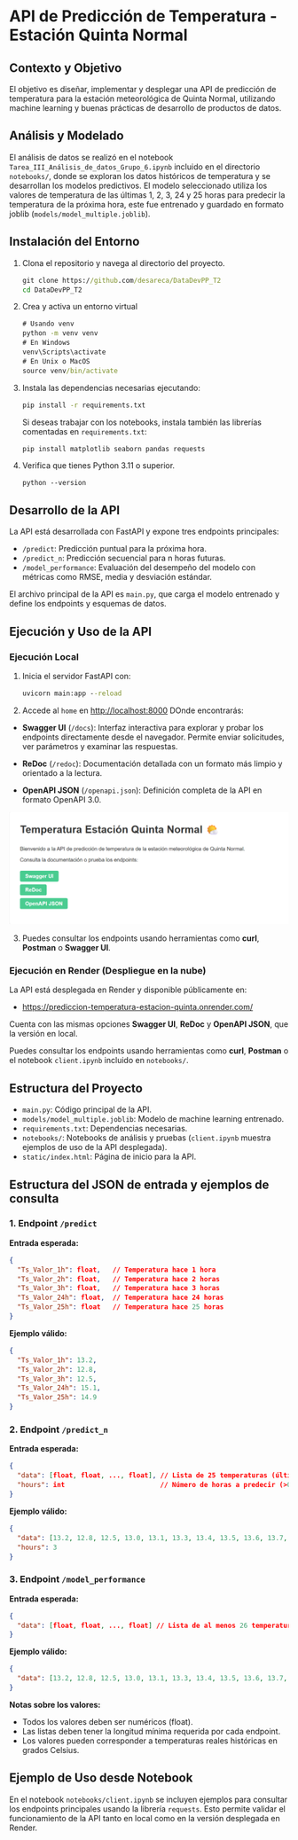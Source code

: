 # API de Predicción de Temperatura - Estación Quinta Normal

## Contexto y Objetivo

El objetivo es diseñar, implementar y desplegar una API de predicción de temperatura para la estación meteorológica de Quinta Normal, utilizando machine learning y buenas prácticas de desarrollo de productos de datos.

## Análisis y Modelado

El análisis de datos se realizó en el notebook `Tarea_III_Análisis_de_datos_Grupo_6.ipynb` incluido en el directorio `notebooks/`, donde se exploran los datos históricos de temperatura y se desarrollan los modelos predictivos. El modelo seleccionado utiliza los valores de temperatura de las últimas 1, 2, 3, 24 y 25 horas para predecir la temperatura de la próxima hora, este fue entrenado y guardado en formato joblib (`models/model_multiple.joblib`).

## Instalación del Entorno

1. Clona el repositorio y navega al directorio del proyecto.
   ```cmd
   git clone https://github.com/desareca/DataDevPP_T2
   cd DataDevPP_T2
   ```

2. Crea y activa un entorno virtual
   ```cmd
   # Usando venv
   python -m venv venv
   # En Windows
   venv\Scripts\activate
   # En Unix o MacOS
   source venv/bin/activate
   ```

3. Instala las dependencias necesarias ejecutando:
   ```cmd
   pip install -r requirements.txt
   ```
   Si deseas trabajar con los notebooks, instala también las librerías comentadas en `requirements.txt`:
   ```cmd
   pip install matplotlib seaborn pandas requests
   ```
3. Verifica que tienes Python 3.11 o superior.
   ```
   python --version
   ```

## Desarrollo de la API

La API está desarrollada con FastAPI y expone tres endpoints principales:
- `/predict`: Predicción puntual para la próxima hora.
- `/predict_n`: Predicción secuencial para n horas futuras.
- `/model_performance`: Evaluación del desempeño del modelo con métricas como RMSE, media y desviación estándar.

El archivo principal de la API es `main.py`, que carga el modelo entrenado y define los endpoints y esquemas de datos.

## Ejecución y Uso de la API

### Ejecución Local

1. Inicia el servidor FastAPI con:
   ```cmd
   uvicorn main:app --reload
   ```
2. Accede al `home` en [http://localhost:8000](http://localhost:8000) DOnde encontrarás:

- **Swagger UI** (`/docs`): Interfaz interactiva para explorar y probar los endpoints directamente desde el navegador. Permite enviar solicitudes, ver parámetros y examinar las respuestas.

- **ReDoc** (`/redoc`): Documentación detallada con un formato más limpio y orientado a la lectura. 

- **OpenAPI JSON** (`/openapi.json`): Definición completa de la API en formato OpenAPI 3.0.

![Home API](static/Home_API.png)

3. Puedes consultar los endpoints usando herramientas como **curl**, **Postman** o **Swagger UI**.

### Ejecución en Render (Despliegue en la nube)

La API está desplegada en Render y disponible públicamente en:
- https://prediccion-temperatura-estacion-quinta.onrender.com/

Cuenta con las mismas opciones **Swagger UI**, **ReDoc** y **OpenAPI JSON**,  que la versión en local.

Puedes consultar los endpoints usando herramientas como **curl**, **Postman** o el notebook `client.ipynb` incluido en `notebooks/`.

## Estructura del Proyecto

- `main.py`: Código principal de la API.
- `models/model_multiple.joblib`: Modelo de machine learning entrenado.
- `requirements.txt`: Dependencias necesarias.
- `notebooks/`: Notebooks de análisis y pruebas (`client.ipynb` muestra ejemplos de uso de la API desplegada).
- `static/index.html`: Página de inicio para la API.

## Estructura del JSON de entrada y ejemplos de consulta

### 1. Endpoint `/predict`
**Entrada esperada:**
```json
{
  "Ts_Valor_1h": float,   // Temperatura hace 1 hora
  "Ts_Valor_2h": float,   // Temperatura hace 2 horas
  "Ts_Valor_3h": float,   // Temperatura hace 3 horas
  "Ts_Valor_24h": float,  // Temperatura hace 24 horas
  "Ts_Valor_25h": float   // Temperatura hace 25 horas
}
```
**Ejemplo válido:**
```json
{
  "Ts_Valor_1h": 13.2,
  "Ts_Valor_2h": 12.8,
  "Ts_Valor_3h": 12.5,
  "Ts_Valor_24h": 15.1,
  "Ts_Valor_25h": 14.9
}
```

### 2. Endpoint `/predict_n`
**Entrada esperada:**
```json
{
  "data": [float, float, ..., float], // Lista de 25 temperaturas (últimas 25 horas)
  "hours": int                        // Número de horas a predecir (>0)
}
```
**Ejemplo válido:**
```json
{
  "data": [13.2, 12.8, 12.5, 13.0, 13.1, 13.3, 13.4, 13.5, 13.6, 13.7, 13.8, 13.9, 14.0, 14.1, 14.2, 14.3, 14.4, 14.5, 14.6, 14.7, 14.8, 14.9, 15.0, 15.1, 15.2],
  "hours": 3
}
```

### 3. Endpoint `/model_performance`
**Entrada esperada:**
```json
{
  "data": [float, float, ..., float] // Lista de al menos 26 temperaturas (mínimo 26 valores)
}
```
**Ejemplo válido:**
```json
{
  "data": [13.2, 12.8, 12.5, 13.0, 13.1, 13.3, 13.4, 13.5, 13.6, 13.7, 13.8, 13.9, 14.0, 14.1, 14.2, 14.3, 14.4, 14.5, 14.6, 14.7, 14.8, 14.9, 15.0, 15.1, 15.2, 15.3]
}
```

**Notas sobre los valores:**
- Todos los valores deben ser numéricos (float).
- Las listas deben tener la longitud mínima requerida por cada endpoint.
- Los valores pueden corresponder a temperaturas reales históricas en grados Celsius.

## Ejemplo de Uso desde Notebook

En el notebook `notebooks/client.ipynb` se incluyen ejemplos para consultar los endpoints principales usando la librería `requests`. Esto permite validar el funcionamiento de la API tanto en local como en la versión desplegada en Render.
